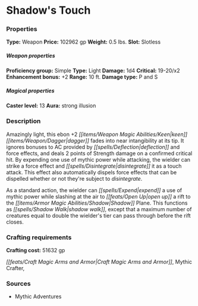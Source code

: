﻿---
Title: "Shadow's Touch"
Type: "Weapon"
Price: "102962 gp"
Weight: "0.5 lbs."
Slot: "Slotless"
Proficiency group: "Simple"
Weapon properties Type: "Light"
Damage: "1d4"
Critical: "19-20/x2"
Enhancement bonus: "+2"
Range: "10 ft."
Damage type: "P and S"
Caster level: "13"
Aura: "strong illusion"
Description: |
  "Amazingly light, this ebon _+2 keen dagger_ fades into near intangibility at its tip. It ignores bonuses to AC provided by deflection and force effects, and deals 2 points of Strength damage on a confirmed critical hit. By expending one use of mythic power while attacking, the wielder can strike a force effect and _disintegrate_ it as a touch attack. This effect also automatically dispels force effects that can be dispelled whether or not they're subject to _disintegrate_.
  As a standard action, the wielder can expend a use of mythic power while slashing at the air to open up a rift to the Shadow Plane. This functions as _shadow walk_, except that a maximum number of creatures equal to double the wielder's tier can pass through before the rift closes."
Crafting cost: "51632 gp"
Sources: "['Mythic Adventures']"
---

# Shadow's Touch

### Properties

**Type:** Weapon **Price:** 102962 gp **Weight:** 0.5 lbs. **Slot:** Slotless

##### Weapon properties

**Proficiency group:** Simple **Type:** Light **Damage:** 1d4 **Critical:** 19-20/x2 **Enhancement bonus:** +2 **Range:** 10 ft. **Damage type:** P and S

##### Magical properties

**Caster level:** 13 **Aura:** strong illusion

### Description

Amazingly light, this ebon +2 _[[items/Weapon Magic Abilities/Keen|keen]]_ _[[items/Weapon/Dagger|dagger]]_ fades into near intangibility at its tip. It ignores bonuses to AC provided by _[[spells/Deflection|deflection]]_ and force effects, and deals 2 points of Strength damage on a confirmed critical hit. By expending one use of mythic power while attacking, the wielder can strike a force effect and _[[spells/Disintegrate|disintegrate]]_ it as a touch attack. This effect also automatically dispels force effects that can be dispelled whether or not they're subject to _disintegrate_.

As a standard action, the wielder can _[[spells/Expend|expend]]_ a use of mythic power while slashing at the air to _[[feats/Open Up|open up]]_ a rift to the _[[items/Armor Magic Abilities/Shadow|Shadow]]_ Plane. This functions as _[[spells/Shadow Walk|shadow walk]]_, except that a maximum number of creatures equal to double the wielder's tier can pass through before the rift closes.

### Crafting requirements

**Crafting cost:** 51632 gp

_[[feats/Craft Magic Arms and Armor|Craft Magic Arms and Armor]]_, Mythic Crafter,

### Sources

* Mythic Adventures